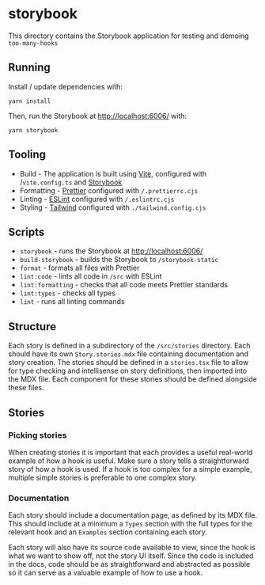 # storybook

This directory contains the Storybook application for testing and demoing `too-many-hooks`

## Running

Install / update dependencies with:

```yarn install```

Then, run the Storybook at [http://localhost:6006/](http://localhost:6006/) with:

```yarn storybook```

## Tooling

- Build - The application is built using [Vite](https://vitejs.dev/), configured with /`vite.config.ts` and [Storybook](https://storybook.js.org/docs/ember/get-started/introduction)
- Formatting - [Prettier](https://prettier.io/docs/en/) configured with `/.prettierrc.cjs`
- Linting - [ESLint](https://eslint.org/docs/latest/) configured with `/.eslintrc.cjs`
- Styling - [Tailwind](https://tailwindcss.com/docs/installation) configured with `./tailwind.config.cjs`

## Scripts

- `storybook` - runs the Storybook at [http://localhost:6006/](http://localhost:6006/)
- `build-storybook` - builds the Storybook to `/storybook-static`
- `format` - formats all files with Prettier
- `lint:code` - lints all code in `/src` with ESLint
- `lint:formatting` - checks that all code meets Prettier standards
- `lint:types` - checks all types
- `lint` - runs all linting commands

## Structure

Each story is defined in a subdirectory of the `/src/stories` directory. Each should have its own `Story.stories.mdx` file containing documentation and story creation. The stories should be defined in a `stories.tsx` file to allow for type checking and intellisense on story definitions, then imported into the MDX file. Each component for these stories should be defined alongside these files.

## Stories

### Picking stories

When creating stories it is important that each provides a useful real-world example of how a hook is useful. Make sure a story tells a straightforward story of how a hook is used. If a hook is too complex for a simple example, multiple simple stories is preferable to one complex story.

### Documentation

Each story should include a documentation page, as defined by its MDX file. This should include at a minimum a `Types` section with the full types for the relevant hook and an `Examples` section containing each story. 

Each story will also have its source code available to view, since the hook is what we want to show off, not the story UI itself. Since the code is included in the docs, code should be as straightforward and abstracted as possible so it can serve as a valuable example of how to use a hook.

